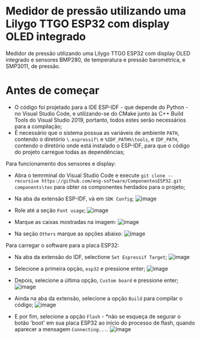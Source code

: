 # Medidor de pressão utilizando uma Lilygo TTGO ESP32 com display OLED integrado

Medidor de pressão utilizando uma Lilygo TTGO ESP32 com display OLED integrado e sensores BMP280, de temperatura e pressão barométrica, e SMP3011, de pressão.

# Antes de começar

- O código foi projetado para a IDE ESP-IDF - que depende do Python - no Visual Studio Code, e utilizando-se do CMake junto às C++ Build Tools do Visual Studio 2019, portanto, todos estes serão necessários para a compilação;
- É necessário que o sistema possua as variáveis de ambiente `PATH`, contendo o diretório `\.espressif\` e `%IDF_PATH%\tools`, e `IDF_PATH`, contendo o diretório onde está instalado o ESP-IDF, para que o código do projeto carregue todas as dependências;

Para funcionamento dos sensores e display:
- Abra o temrminal do Visual Studio Code e execute `git clone --recursive https://github.com/eng-software/ComponentesESP32.git components\tex` para obter os componentes herdados para o projeto;
- Na aba da extensão ESP-IDF, vá em `SDK Config`;
  ![image](https://github.com/user-attachments/assets/2b6b6b0f-429e-4d2f-946e-f8e7b53aa563)

- Role até a seção `Font usage`;
  ![image](https://github.com/user-attachments/assets/d1f4139c-9836-4465-ba29-184c1d90ded6)

- Marque as caixas mostradas na imagem:
  ![image](https://github.com/user-attachments/assets/e35f3a0f-8889-4c2b-9920-4e641ec7ef48)
- Na seção `Others` marque as opções abaixo:
  ![image](https://github.com/user-attachments/assets/49bfdab3-1f41-4cee-abf9-252d26c3d275)

Para carregar o software para a placa ESP32:

- Na aba da extensão do IDF, selectione `Set Espressif Target`;
  ![image](https://github.com/user-attachments/assets/91520245-6b44-4939-8ce8-ca122ea4ca93)

- Selecione a primeira opção, `esp32` e pressione enter;
  ![image](https://github.com/user-attachments/assets/deb865c9-0e03-4af7-992e-e7e1e5cee91e)

- Depois, selecione a última opção, `Custom board` e pressione enter;
  ![image](https://github.com/user-attachments/assets/d841c316-f0b5-4156-a937-deb7f62bc332)

- Ainda na aba da extensão, selecione a opção `Build` para compilar o código;
  ![image](https://github.com/user-attachments/assets/9ee2936d-687a-40b8-a9a4-ae7cf1be2299)

- E por fim, selecione a opção `Flash` - *não se esqueça de segurar o botão 'boot' em sua placa ESP32 ao início do processo de flash, quando aparecer a mensagem `Connecting...`.
  ![image](https://github.com/user-attachments/assets/ebb47c55-2518-4132-adf2-996feb566a0c)


